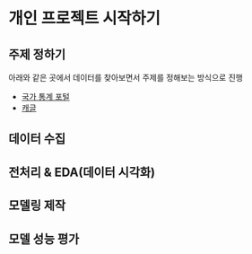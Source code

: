 # 개인 프로젝트 시작하기

## 주제 정하기

아래와 같은 곳에서 데이터를 찾아보면서 주제를 정해보는 방식으로 진행

- [국가 통계 포털](https://kosis.kr/index/index.do)
- [캐글](https://www.kaggle.com/)

## 데이터 수집

## 전처리 & EDA(데이터 시각화)

## 모델링 제작

## 모델 성능 평가